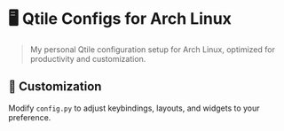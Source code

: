 # 🖥️ Qtile Configs for Arch Linux

> My personal Qtile configuration setup for Arch Linux, optimized for productivity and customization.

## 🎨 Customization
Modify `config.py` to adjust keybindings, layouts, and widgets to your preference.

